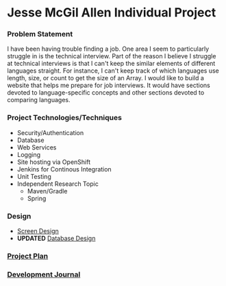 # Jesse McGil Allen Individual Project

### Problem Statement
I have been having trouble finding a job.  One area I seem to particularly struggle in is the technical interview.  Part of the reason I believe I struggle at technical interviews is that I can't keep the similar elements of different languages straight.  For instance, I can't keep track of which languages use length, size, or count to get the size of an Array.  I would like to build a website that helps me prepare for job interviews.  It would have sections devoted to language-specific concepts and other sections devoted to comparing languages.

### Project Technologies/Techniques
- Security/Authentication
- Database
- Web Services
- Logging
- Site hosting via OpenShift
- Jenkins for Continous Integration
- Unit Testing
- Independent Research Topic
  - Maven/Gradle
  - Spring

### Design
- [Screen Design](ScreenDesign.md)
- **UPDATED** [Database Design](images/database_design/JavaDatabaseDesign.png)

### [Project Plan](ProjectPlan.md)

### [Development Journal](Journal.md)
